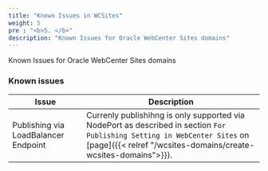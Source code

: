 ```yaml
---
title: "Known Issues in WCSites"
weight: 5
pre : "<b>5. </b>"
description: "Known Issues for Oracle WebCenter Sites domains"
---
```


Known Issues for Oracle WebCenter Sites domains

### Known issues

| Issue | Description |
| --- | --- |
| Publishing via LoadBalancer Endpoint |  Currenly publishihng is only supported via NodePort as described in section `For Publishing Setting in WebCenter Sites` on [page]({{< relref "/wcsites-domains/create-wcsites-domains">}}).
